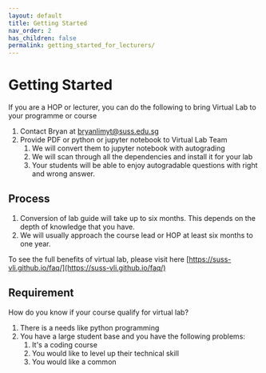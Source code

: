 ```yaml
---
layout: default
title: Getting Started
nav_order: 2
has_children: false
permalink: getting_started_for_lecturers/
---
```


# Getting Started

If you are a HOP or lecturer, you can do the following to bring Virtual Lab to your programme or course

1. Contact Bryan at <bryanlimyt@suss.edu.sg>
2. Provide PDF or python or jupyter notebook to Virtual Lab Team
   1. We will convert them to jupyter notebook with autograding
   2. We will scan through all the dependencies and install it for your lab
   3. Your students will be able to enjoy autogradable questions with right and wrong answer. 

## Process

1. Conversion of lab guide will take up to six months. 
This depends on the depth of knowledge that you have. 
2. We will usually approach the course lead or HOP at least six months to one year.

To see the full benefits of virtual lab, please visit here [https://suss-vli.github.io/faq/](https://suss-vli.github.io/faq/)

## Requirement

How do you know if your course qualify for virtual lab? 

1. There is a needs like python programming
2. You have a large student base and you have the following problems: 
   1. It's a coding course
   2. You would like to level up their technical skill 
   3. You would like a common 